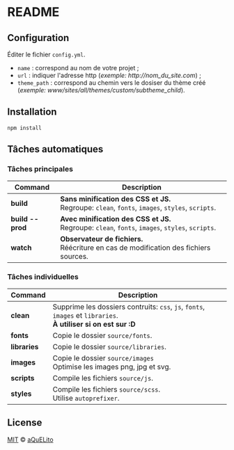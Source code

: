 
# README

## Configuration

Éditer le fichier `config.yml`.

* `name` : correspond au nom de votre projet ;
* `url` : indiquer l'adresse http (_exemple: http://nom_du_site.com_) ;
* `theme_path` : correspond au chemin vers le dosiser du thème créé (_exemple: www/sites/all/themes/custom/subtheme_child_).

## Installation

`npm install`

## Tâches automatiques

### Tâches principales

| Command | Description
|---------|------------
| **build** | **Sans minification des CSS et JS.**<br/>Regroupe: `clean`, `fonts`, `images`, `styles`, `scripts`.
| **build --prod** | **Avec minification des CSS et JS.**<br/>Regroupe: `clean`, `fonts`, `images`, `styles`, `scripts`.
| **watch** | **Observateur de fichiers.**<br/>Réécriture en cas de modification des fichiers sources.

### Tâches individuelles

| Command | Description
|---------|------------
| **clean** | Supprime les dossiers contruits: `css`, `js`, `fonts`, `images` et `libraries`.<br/>**À utiliser si on est sur :D**
| **fonts** | Copie le dossier `source/fonts`.
| **libraries** | Copie le dossier `source/libraries`.
| **images** | Copie le dossier `source/images`<br/>Optimise les images png, jpg et svg.
| **scripts** | Compile les fichiers `source/js`.
| **styles** | Compile les fichiers `source/scss`.<br/>Utilise `autoprefixer`.

## License

[MIT](./LICENSE) &copy; [aQuELito](https://aquelito.fr/)
